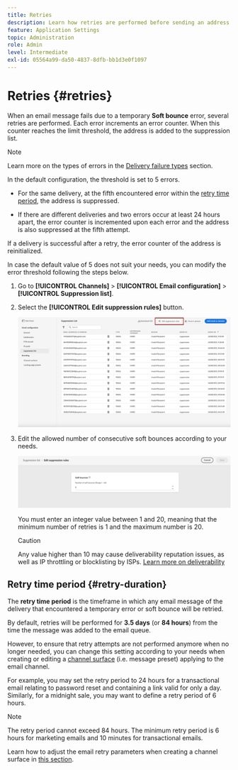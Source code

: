 ```yaml
---
title: Retries
description: Learn how retries are performed before sending an address to the suppression list
feature: Application Settings
topic: Administration
role: Admin
level: Intermediate
exl-id: 05564a99-da50-4837-8dfb-bb1d3e0f1097
---
```

# Retries {#retries}

When an email message fails due to a temporary **Soft bounce** error, several retries are performed. Each error increments an error counter. When this counter reaches the limit threshold, the address is added to the suppression list.

>[!NOTE]
>
>Learn more on the types of errors in the [Delivery failure types](../reports/suppression-list.md#delivery-failures) section.

In the default configuration, the threshold is set to 5 errors.

* For the same delivery, at the fifth encountered error within the [retry time period](#retry-duration), the address is suppressed.

* If there are different deliveries and two errors occur at least 24 hours apart, the error counter is incremented upon each error and the address is also suppressed at the fifth attempt.

If a delivery is successful after a retry, the error counter of the address is reinitialized.

In case the default value of 5 does not suit your needs, you can modify the error threshold following the steps below.

1. Go to **[!UICONTROL Channels]** > **[!UICONTROL Email configuration]** > **[!UICONTROL Suppression list]**.

1. Select the **[!UICONTROL Edit suppression rules]** button.

    ![](assets/suppression-list-edit-retries.png)

1. Edit the allowed number of consecutive soft bounces according to your needs.

    ![](assets/suppression-list-edit-soft-bounces.png)

    You must enter an integer value between 1 and 20, meaning that the minimum number of retries is 1 and the maximum number is 20.

    >[!CAUTION]
    >
    >Any value higher than 10 may cause deliverability reputation issues, as well as IP throttling or blocklisting by ISPs. [Learn more on deliverability](../reports/deliverability.md)

## Retry time period {#retry-duration}

The **retry time period** is the timeframe in which any email message of the delivery that encountered a temporary error or soft bounce will be retried.

By default, retries will be performed for **3.5 days** (or **84 hours**) from the time the message was added to the email queue.

However, to ensure that retry attempts are not performed anymore when no longer needed, you can change this setting according to your needs when creating or editing a [channel surface](channel-surfaces.md) (i.e. message preset) applying to the email channel.

For example, you may set the retry period to 24 hours for a transactional email relating to password reset and containing a link valid for only a day. Similarly, for a midnight sale, you may want to define a retry period of 6 hours.

>[!NOTE]
>
>The retry period cannot exceed 84 hours. The minimum retry period is 6 hours for marketing emails and 10 minutes for transactional emails.

Learn how to adjust the email retry parameters when creating a channel surface in [this section](channel-surfaces.md#create-channel-surface).

